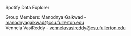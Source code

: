 Spotify Data Explorer

Group Members:
Manodnya Gaikwad - manodnyagaikwad@csu.fullerton.edu                     
Vennela VasiReddy - vennelavasireddy@csu.fullerton.edu
